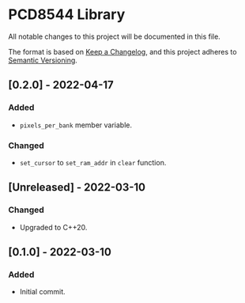 # PCD8544 Library
All notable changes to this project will be documented in this file.

The format is based on [Keep a Changelog](https://keepachangelog.com/en/1.0.0/),
and this project adheres to [Semantic Versioning](https://semver.org/spec/v2.0.0.html).

## [0.2.0] - 2022-04-17
### Added
- ```pixels_per_bank``` member variable.

### Changed
- ```set_cursor``` to ```set_ram_addr``` in ```clear``` function.

## [Unreleased] - 2022-03-10
### Changed
- Upgraded to C++20.

## [0.1.0] - 2022-03-10
### Added
- Initial commit.
